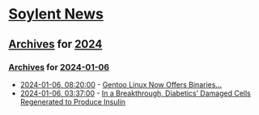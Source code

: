 # [Soylent News](../../../README.md)

## [Archives](../../index.md) for [2024](../index.md)

### [Archives](../../index.md) for [2024-01-06](index.md)

* [2024-01-06, 08:20:00](https://soylentnews.org/article.pl?sid=24/01/05/1422259&from=rss) - [Gentoo Linux Now Offers Binaries...](https://soylentnews.org/article.pl?sid=24/01/05/1422259&from=rss)
* [2024-01-06, 03:37:00](https://soylentnews.org/article.pl?sid=24/01/05/060211&from=rss) - [In a Breakthrough, Diabetics’ Damaged Cells Regenerated to Produce Insulin](https://soylentnews.org/article.pl?sid=24/01/05/060211&from=rss)
